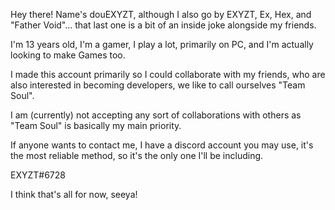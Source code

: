 Hey there! Name's douEXYZT, although I also go by EXYZT, Ex, Hex, and "Father Void"... that last one is a bit of an inside joke alongside my friends.

I'm 13 years old, I'm a gamer, I play a lot, primarily on PC, and I'm actually looking to make Games too.

I made this account primarily so I could collaborate with my friends, who are also interested in becoming developers, we like to call ourselves "Team Soul".

I am (currently) not accepting any sort of collaborations with others as "Team Soul" is basically my main priority.

If anyone wants to contact me, I have a discord account you may use, it's the most reliable method, so it's the only one I'll be including.

EXYZT#6728

I think that's all for now, seeya!
